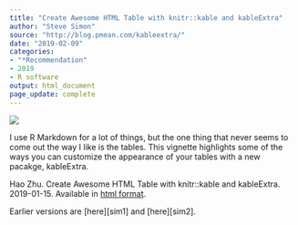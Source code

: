 ```yaml
---
title: "Create Awesome HTML Table with knitr::kable and kableExtra"
author: "Steve Simon"
source: "http://blog.pmean.com/kableextra/"
date: "2019-02-09"
categories:
- "*Recommendation"
- 2019
- R software
output: html_document
page_update: complete
---
```


![](http://www.pmean.com/new-images/19/kableextra01.png)

<div class="notes">

I use R Markdown for a lot of things, but the one thing that never seems to come out the way I like is the tables. This vignette highlights some of the ways you can customize the appearance of your tables with a new pacakge, kableExtra.

Hao Zhu. Create Awesome HTML Table with knitr::kable and kableExtra. 2019-01-15. Available in [html format][zhu1].

[zhu1]: https://haozhu233.github.io/kableExtra/awesome_table_in_html.html

</div>
Earlier versions are [here][sim1] and [here][sim2].
 
[sim1]: http://blog.pmean.com/kableextra/
[sim2]: http://new.pmean.com/kable-extra/
 
